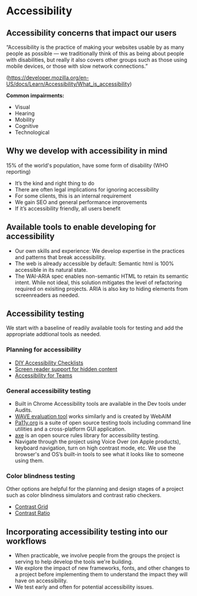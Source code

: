 # Accessibility

## Accessibility concerns that impact our users
“Accessibility is the practice of making your websites usable by as many people as possible — we traditionally think of this as being about people with disabilities, but really it also covers other groups such as those using mobile devices, or those with slow network connections.”

(https://developer.mozilla.org/en-US/docs/Learn/Accessibility/What_is_accessibility)

**Common impairments:**
- Visual
- Hearing
- Mobility
- Cognitive
- Technological

## Why we develop with accessibility in mind
15% of the world's population, have some form of disability (WHO reporting)

- It’s the kind and right thing to do
- There are often legal implications for ignoring accessibility
- For some clients, this is an internal requirement
- We gain SEO and general performance improvements
- If it’s accessibility friendly, all users benefit

## Available tools to enable developing for accessibility
- Our own skills and experience: We develop expertise in the practices and patterns that break accessibility.
- The web is already accessible by default: Semantic html is 100% accessible in its natural state.
- The WAI-ARIA spec enables non-semantic HTML to retain its semantic intent. While not ideal, this solution mitigates the level of refactoring required on exisiting projects. ARIA is also key to hiding elements from screenreaders as needed.

## Accessibility testing
We start with a baseline of readily available tools for testing and add the appropriate addtional tools as needed.

### Planning for accessibility
- [DIY Accessibility Checklists](https://webaccess.berkeley.edu/evaluating/self-assessment/diy-accessibility-checklists)
- [Screen reader support for hidden content](http://stevefaulkner.github.io/HTML5accessibility/tests/hidden-2016.html)
- [Accessibility for Teams](https://accessibility.digital.gov/)

### General accessibility testing
- Built in Chrome Accessibility tools are available in the Dev tools under Audits.
- [WAVE evaluation tool](https://wave.webaim.org/) works similarly and is created by WebAIM
- [Pa11y.org](http://pa11y.org/) is a suite of open source testing tools including command line utilities and a cross-platform GUI application.
- [axe](https://www.deque.com/axe/) is an open source rules library for accessibility testing.
- Navigate through the project using Voice Over (on Apple products), keyboard navigation, turn on high contrast mode, etc. We use the browser's and OS’s built-in tools to see what it looks like to someone using them.

### Color blindness testing
Other options are helpful for the planning and design stages of a project such as color blindness simulators and contrast ratio checkers.
- [Contrast Grid](http://contrast-grid.eightshapes.com/)
- [Contrast Ratio](https://contrast-ratio.com/)

## Incorporating accessibility testing into our workflows
- When practicable, we involve people from the groups the project is serving to help develop the tools we're building.
- We explore the impact of new frameworks, fonts, and other changes to a project before implementing them to understand the impact they will have on accessibility.
- We test early and often for potential accessibility issues.
